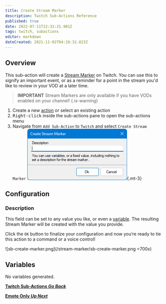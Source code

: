 ```yaml
---
title: Create Stream Marker
description: Twitch Sub-Actions Reference
published: true
date: 2022-07-11T22:31:21.981Z
tags: twitch, subactions
editor: markdown
dateCreated: 2021-11-02T04:18:32.823Z
---
```


## Overview

This sub-action will create a [Stream Marker](https://help.twitch.tv/s/article/creating-highlights-and-stream-markers?language=en_US#markers) on Twitch. You can use this to signify an important event, or as a reminder for a point in the stream you'd like to review in your VOD at a later time. 

> **IMPORTANT**
> Stream Markers are only available if you have VODs enabled on your channel!
{.is-warning}

1. Create a new [action](/en/Actions) or select an existing action
2. <kbd>Right-click</kbd> inside the sub-actions pane to open the sub-actions menu
3. Navigate from `Add Sub-Action` to `Twitch` and select `Create Stream Marker`
  ![stream-marker-new.png](/stream-marker/stream-marker-new.png){.mt-3}

## Configuration

### Description

This field can be set to any value you like, or even a [variable](/en/Variables). The resulting Stream Marker will be created with the value you provide.
 
Click the `OK` button to finalize your configuration and now you’re ready to tie this action to a command or a voice control!
 
 ![sb-create-marker.png](/stream-marker/sb-create-marker.png =700x)
 
 ## Variables
 
 No variables generated.


<section class="btn-grid my-5">
    
  [<i class="mdi mdi-chevron-left"></i>**Twitch Sub-Actions *Go Back***](/en/Sub-Actions/Twitch)
  
  [<i class="mdi mdi-twitch text--twitch"></i>**Emote Only *Up Next***](/en/Sub-Actions/Twitch/Emote-Only)
  
</section>